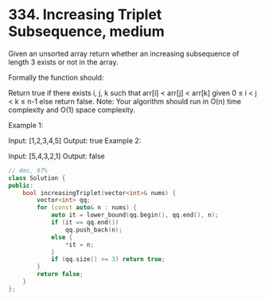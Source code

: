 # 334. Increasing Triplet Subsequence, medium

Given an unsorted array return whether an increasing subsequence of length 3 exists or not in the array.

Formally the function should:

Return true if there exists i, j, k
such that arr[i] < arr[j] < arr[k] given 0 ≤ i < j < k ≤ n-1 else return false.
Note: Your algorithm should run in O(n) time complexity and O(1) space complexity.

Example 1:

Input: [1,2,3,4,5]
Output: true
Example 2:

Input: [5,4,3,2,1]
Output: false

```c++
// 4ms, 97%
class Solution {
public:
    bool increasingTriplet(vector<int>& nums) {
        vector<int> qq;
        for (const auto& n : nums) {
            auto it = lower_bound(qq.begin(), qq.end(), n);
            if (it == qq.end())
                qq.push_back(n);
            else {
                *it = n;
            }
            if (qq.size() >= 3) return true;
        }
        return false;
    }
};
```